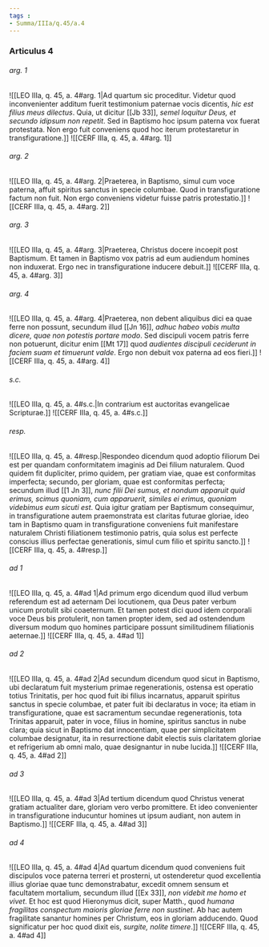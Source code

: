 ```yaml
---
tags : 
- Summa/IIIa/q.45/a.4
---
```


### Articulus 4

###### arg. 1
![[LEO IIIa, q. 45, a. 4#arg. 1|Ad quartum sic proceditur. Videtur quod inconvenienter additum fuerit testimonium paternae vocis dicentis, *hic est filius meus dilectus*. Quia, ut dicitur [[Jb 33]], *semel loquitur Deus, et secundo idipsum non repetit*. Sed in Baptismo hoc ipsum paterna vox fuerat protestata. Non ergo fuit conveniens quod hoc iterum protestaretur in transfiguratione.]]
![[CERF IIIa, q. 45, a. 4#arg. 1]]

###### arg. 2
![[LEO IIIa, q. 45, a. 4#arg. 2|Praeterea, in Baptismo, simul cum voce paterna, affuit spiritus sanctus in specie columbae. Quod in transfiguratione factum non fuit. Non ergo conveniens videtur fuisse patris protestatio.]]
![[CERF IIIa, q. 45, a. 4#arg. 2]]

###### arg. 3
![[LEO IIIa, q. 45, a. 4#arg. 3|Praeterea, Christus docere incoepit post Baptismum. Et tamen in Baptismo vox patris ad eum audiendum homines non induxerat. Ergo nec in transfiguratione inducere debuit.]]
![[CERF IIIa, q. 45, a. 4#arg. 3]]

###### arg. 4
![[LEO IIIa, q. 45, a. 4#arg. 4|Praeterea, non debent aliquibus dici ea quae ferre non possunt, secundum illud [[Jn 16]], *adhuc habeo vobis multa dicere, quae non potestis portare modo*. Sed discipuli vocem patris ferre non potuerunt, dicitur enim [[Mt 17]] quod *audientes discipuli ceciderunt in faciem suam et timuerunt valde*. Ergo non debuit vox paterna ad eos fieri.]]
![[CERF IIIa, q. 45, a. 4#arg. 4]]

###### s.c.
![[LEO IIIa, q. 45, a. 4#s.c.|In contrarium est auctoritas evangelicae Scripturae.]]
![[CERF IIIa, q. 45, a. 4#s.c.]]

###### resp.
![[LEO IIIa, q. 45, a. 4#resp.|Respondeo dicendum quod adoptio filiorum Dei est per quandam conformitatem imaginis ad Dei filium naturalem. Quod quidem fit dupliciter, primo quidem, per gratiam viae, quae est conformitas imperfecta; secundo, per gloriam, quae est conformitas perfecta; secundum illud [[1 Jn 3]], *nunc filii Dei sumus, et nondum apparuit quid erimus, scimus quoniam, cum apparuerit, similes ei erimus, quoniam videbimus eum sicuti est*. Quia igitur gratiam per Baptismum consequimur, in transfiguratione autem praemonstrata est claritas futurae gloriae, ideo tam in Baptismo quam in transfiguratione conveniens fuit manifestare naturalem Christi filiationem testimonio patris, quia solus est perfecte conscius illius perfectae generationis, simul cum filio et spiritu sancto.]]
![[CERF IIIa, q. 45, a. 4#resp.]]

###### ad 1
![[LEO IIIa, q. 45, a. 4#ad 1|Ad primum ergo dicendum quod illud verbum referendum est ad aeternam Dei locutionem, qua Deus pater verbum unicum protulit sibi coaeternum. Et tamen potest dici quod idem corporali voce Deus bis protulerit, non tamen propter idem, sed ad ostendendum diversum modum quo homines participare possunt similitudinem filiationis aeternae.]]
![[CERF IIIa, q. 45, a. 4#ad 1]]

###### ad 2
![[LEO IIIa, q. 45, a. 4#ad 2|Ad secundum dicendum quod sicut in Baptismo, ubi declaratum fuit mysterium primae regenerationis, ostensa est operatio totius Trinitatis, per hoc quod fuit ibi filius incarnatus, apparuit spiritus sanctus in specie columbae, et pater fuit ibi declaratus in voce; ita etiam in transfiguratione, quae est sacramentum secundae regenerationis, tota Trinitas apparuit, pater in voce, filius in homine, spiritus sanctus in nube clara; quia sicut in Baptismo dat innocentiam, quae per simplicitatem columbae designatur, ita in resurrectione dabit electis suis claritatem gloriae et refrigerium ab omni malo, quae designantur in nube lucida.]]
![[CERF IIIa, q. 45, a. 4#ad 2]]

###### ad 3
![[LEO IIIa, q. 45, a. 4#ad 3|Ad tertium dicendum quod Christus venerat gratiam actualiter dare, gloriam vero verbo promittere. Et ideo convenienter in transfiguratione inducuntur homines ut ipsum audiant, non autem in Baptismo.]]
![[CERF IIIa, q. 45, a. 4#ad 3]]

###### ad 4
![[LEO IIIa, q. 45, a. 4#ad 4|Ad quartum dicendum quod conveniens fuit discipulos voce paterna terreri et prosterni, ut ostenderetur quod excellentia illius gloriae quae tunc demonstrabatur, excedit omnem sensum et facultatem mortalium, secundum illud [[Ex 33]], *non videbit me homo et vivet*. Et hoc est quod Hieronymus dicit, super Matth., quod *humana fragilitas conspectum maioris gloriae ferre non sustinet*. Ab hac autem fragilitate sanantur homines per Christum, eos in gloriam adducendo. Quod significatur per hoc quod dixit eis, *surgite, nolite timere*.]]
![[CERF IIIa, q. 45, a. 4#ad 4]]


